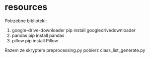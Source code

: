 # resources
Potrzebne biblioteki:
  1. google-drive-downloader pip install googledrivedownloader
  2. pandas pip install pandas
  3. pillow pip install Pillow
  
Razem ze skryptem preprocessing.py pobierz class_list_generate.py
